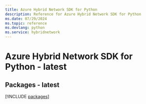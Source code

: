 ```yaml
---
title: Azure Hybrid Network SDK for Python
description: Reference for Azure Hybrid Network SDK for Python
ms.date: 07/29/2024
ms.topic: reference
ms.devlang: python
ms.service: hybridnetwork
---
```

# Azure Hybrid Network SDK for Python - latest
## Packages - latest
[!INCLUDE [packages](hybrid-network-index.md)]